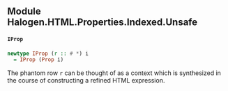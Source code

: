 ## Module Halogen.HTML.Properties.Indexed.Unsafe

#### `IProp`

``` purescript
newtype IProp (r :: # *) i
  = IProp (Prop i)
```

The phantom row `r` can be thought of as a context which is synthesized in the
course of constructing a refined HTML expression.


